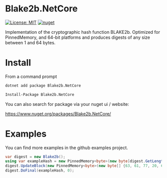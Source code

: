 # Blake2b.NetCore
[![License: MIT](https://img.shields.io/badge/License-MIT-yellow.svg)](https://opensource.org/licenses/MIT) [![nuget](https://img.shields.io/nuget/v/Blake2b.NetCore.svg)](https://www.nuget.org/packages/Blake2b.NetCore/)

Implementation of the cryptographic hash function BLAKE2b. Optimized for PinnedMemory, and 64-bit platforms and produces digests of any size between 1 and 64 bytes.

# Install

From a command prompt
```bash
dotnet add package Blake2b.NetCore
```

```bash
Install-Package Blake2b.NetCore
```

You can also search for package via your nuget ui / website:

https://www.nuget.org/packages/Blake2b.NetCore/

# Examples

You can find more examples in the github examples project.

```csharp
var digest = new Blake2b();
using var exampleHash = new PinnedMemory<byte>(new byte[digest.GetLength()]);
digest.UpdateBlock(new PinnedMemory<byte>(new byte[] {63, 61, 77, 20, 63, 61, 77, 20, 63, 61, 77}, false), 0, 11);
digest.DoFinal(exampleHash, 0);
```
